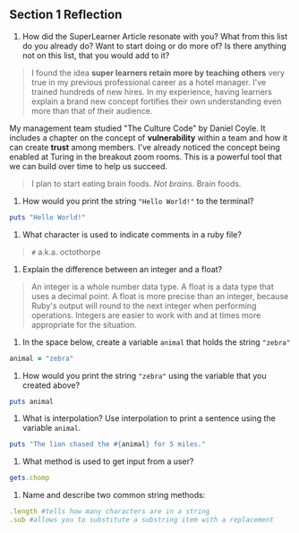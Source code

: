 ## Section 1 Reflection

1. How did the SuperLearner Article resonate with you? What from this list do you already do? Want to start doing or do more of? Is there anything not on this list, that you would add to it?

>I found the idea **super learners retain more by teaching others** very true in my previous professional career as a hotel manager. I've trained hundreds of new hires. In my experience, having learners explain a brand new concept fortifies their own understanding even more than that of their audience.

My management team studied "The Culture Code" by Daniel Coyle. It includes a chapter on the concept of **vulnerability** within a team and how it can create **trust** among members. I've already noticed the concept being enabled at Turing in the breakout zoom rooms. This is a powerful tool that we can build over time to help us succeed.  

>I plan to start eating brain foods. *Not brains*. Brain foods.

1. How would you print the string `"Hello World!"` to the terminal?

``` rb
puts "Hello World!"
```


1. What character is used to indicate comments in a ruby file?

>`#` a.k.a. octothorpe

1. Explain the difference between an integer and a float?

>An integer is a whole number data type. A float is a data type that uses a decimal point. A float is more precise than an integer, because Ruby's output will round to the next integer when performing operations. Integers are easier to work with and at times more appropriate for the situation.

1. In the space below, create a variable `animal` that holds the string `"zebra"`

```rb
animal = "zebra"
```
1. How would you print the string `"zebra"` using the variable that you created above?

```rb
puts animal
```
1. What is interpolation? Use interpolation to print a sentence using the variable `animal`.

```rb
puts "The lion chased the #{animal} for 5 miles."
```
1. What method is used to get input from a user?

```rb
gets.chomp
```
1. Name and describe two common string methods:

```rb
.length #tells how many characters are in a string
.sub #allows you to substitute a substring item with a replacement
```
